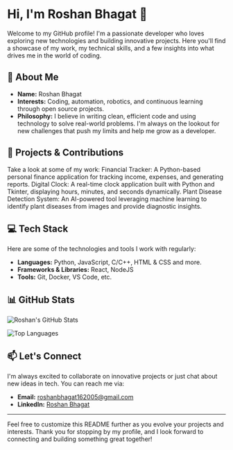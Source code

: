 # Hi, I'm Roshan Bhagat 👋

Welcome to my GitHub profile! I'm a passionate developer who loves exploring new technologies and building innovative projects. Here you'll find a showcase of my work, my technical skills, and a few insights into what drives me in the world of coding.

## 🔭 About Me

- **Name:** Roshan Bhagat  
- **Interests:** Coding, automation, robotics, and continuous learning through open source projects.
- **Philosophy:** I believe in writing clean, efficient code and using technology to solve real-world problems. I'm always on the lookout for new challenges that push my limits and help me grow as a developer.

## 🚀 Projects & Contributions

Take a look at some of my work:
Financial Tracker: A Python-based personal finance application for tracking income, expenses, and generating reports.
Digital Clock: A real-time clock application built with Python and Tkinter, displaying hours, minutes, and seconds dynamically.
Plant Disease Detection System: An AI-powered tool leveraging machine learning to identify plant diseases from images and provide diagnostic insights.

## 💻 Tech Stack

Here are some of the technologies and tools I work with regularly:

- **Languages:** Python, JavaScript, C/C++, HTML & CSS and more.
- **Frameworks & Libraries:** React, NodeJS
- **Tools:** Git, Docker, VS Code, etc.

## 📊 GitHub Stats

![Roshan's GitHub Stats](https://github-readme-stats.vercel.app/api?username=roshanbhagat05&show_icons=true)

![Top Languages](https://github-readme-stats.vercel.app/api/top-langs/?username=roshanbhagat05&layout=compact)

## 📫 Let's Connect

I'm always excited to collaborate on innovative projects or just chat about new ideas in tech. You can reach me via:

- **Email:** roshanbhagat162005@gmail.com
- **LinkedIn:** [Roshan Bhagat](www.linkedin.com/in/roshanbhagat2005)

---

Feel free to customize this README further as you evolve your projects and interests. Thank you for stopping by my profile, and I look forward to connecting and building something great together!

